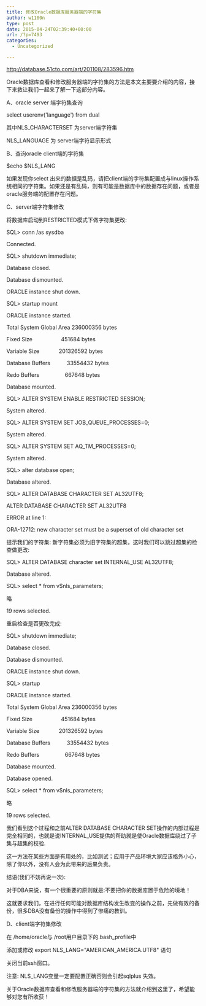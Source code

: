 ```yaml
---
title: 修改Oracle数据库服务器端的字符集
author: w1100n
type: post
date: 2015-04-24T02:39:40+00:00
url: /?p=7493
categories:
  - Uncategorized

---
```

http://database.51cto.com/art/201108/283596.htm

Oracle数据库查看和修改服务器端的字符集的方法是本文主要要介绍的内容，接下来救让我们一起来了解一下这部分内容。

A、oracle server 端字符集查询

select userenv('language') from dual

其中NLS_CHARACTERSET 为server端字符集

NLS_LANGUAGE 为 server端字符显示形式

B、查询oracle client端的字符集

$echo $NLS_LANG

如果发现你select 出来的数据是乱码，请把client端的字符集配置成与linux操作系统相同的字符集。如果还是有乱码，则有可能是数据库中的数据存在问题，或者是oracle服务端的配置存在问题。

C、server端字符集修改

将数据库启动到RESTRICTED模式下做字符集更改: 

SQL> conn /as sysdba
  
Connected.
  
SQL> shutdown immediate;
  
Database closed.
  
Database dismounted.
  
ORACLE instance shut down.
  
SQL> startup mount
  
ORACLE instance started.
  
Total System Global Area 236000356 bytes
  
Fixed Size                   451684 bytes
  
Variable Size             201326592 bytes
  
Database Buffers           33554432 bytes
  
Redo Buffers                 667648 bytes
  
Database mounted.
  
SQL> ALTER SYSTEM ENABLE RESTRICTED SESSION;
  
System altered.
  
SQL> ALTER SYSTEM SET JOB_QUEUE_PROCESSES=0;
  
System altered.
  
SQL> ALTER SYSTEM SET AQ_TM_PROCESSES=0;
  
System altered.
  
SQL> alter database open;
  
Database altered.
  
SQL> ALTER DATABASE CHARACTER SET AL32UTF8;
  
ALTER DATABASE CHARACTER SET AL32UTF8
  
ERROR at line 1:
  
ORA-12712: new character set must be a superset of old character set
  
提示我们的字符集: 新字符集必须为旧字符集的超集，这时我们可以跳过超集的检查做更改: 

SQL> ALTER DATABASE character set INTERNAL_USE AL32UTF8;
  
Database altered.
  
SQL> select * from v$nls_parameters;
  
略
  
19 rows selected.
  
重启检查是否更改完成: 

SQL> shutdown immediate;
  
Database closed.
  
Database dismounted.
  
ORACLE instance shut down.
  
SQL> startup
  
ORACLE instance started.
  
Total System Global Area 236000356 bytes
  
Fixed Size                   451684 bytes
  
Variable Size             201326592 bytes
  
Database Buffers           33554432 bytes
  
Redo Buffers                 667648 bytes
  
Database mounted.
  
Database opened.
  
SQL> select * from v$nls_parameters;
  
略
  
19 rows selected.
  
我们看到这个过程和之前ALTER DATABASE CHARACTER SET操作的内部过程是完全相同的，也就是说INTERNAL_USE提供的帮助就是使Oracle数据库绕过了子集与超集的校验.

这一方法在某些方面是有用处的，比如测试；应用于产品环境大家应该格外小心，除了你以外，没有人会为此带来的后果负责。

结语(我们不妨再说一次):

对于DBA来说，有一个很重要的原则就是:不要把你的数据库置于危险的境地！

这就要求我们，在进行任何可能对数据库结构发生改变的操作之前，先做有效的备份，很多DBA没有备份的操作中得到了惨痛的教训。

D、client端字符集修改

在 /home/oracle与 /root用户目录下的.bash_profile中

添加或修改 export NLS_LANG="AMERICAN_AMERICA.UTF8" 语句

关闭当前ssh窗口。

注意: NLS_LANG变量一定要配置正确否则会引起sqlplus 失效。

关于Oracle数据库查看和修改服务器端的字符集的方法就介绍到这里了，希望能够对您有所收获！